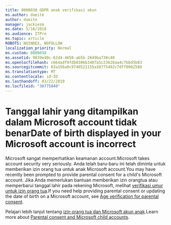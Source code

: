 ```yaml
---
title: 8000038 GDPR anak verifikasi akun
ms.author: daeite
author: daeite
manager: jackiesm
ms.date: 5/16/2018
ms.audience: ITPro
ms.topic: article
ROBOTS: NOINDEX, NOFOLLOW
localization_priority: Normal
ms.custom: 8000038
ms.assetid: 9039e40c-62d4-4658-ab5b-2649ba738c40
ms.openlocfilehash: c664adf9fdb0306b3407a5c23628aa4c7bbd5b83
ms.sourcegitcommit: 03a156a9c9740521155a30775492c7dff0982588
ms.translationtype: MT
ms.contentlocale: id-ID
ms.lasthandoff: 03/22/2019
ms.locfileid: "30775840"
---
```

# <a name="date-of-birth-displayed-in-your-microsoft-account-is-incorrect"></a><span data-ttu-id="7291e-102">Tanggal lahir yang ditampilkan dalam Microsoft account tidak benar</span><span class="sxs-lookup"><span data-stu-id="7291e-102">Date of birth displayed in your Microsoft account is incorrect</span></span>

<span data-ttu-id="7291e-103">Microsoft sangat memperhatikan keamanan account.</span><span class="sxs-lookup"><span data-stu-id="7291e-103">Microsoft takes account security very seriously.</span></span> <span data-ttu-id="7291e-104">Anda telah baru-baru ini telah diminta untuk memberikan izin orang tua untuk anak Microsoft account.</span><span class="sxs-lookup"><span data-stu-id="7291e-104">You may have recently been prompted to provide parental consent for a child's Microsoft account.</span></span> <span data-ttu-id="7291e-105">Jika Anda memerlukan bantuan memberikan izin orangtua atau memperbarui tanggal lahir pada rekening Microsoft, melihat [verifikasi umur untuk izin orang tua](https://go.microsoft.com/fwlink/p/?linkid=874364).</span><span class="sxs-lookup"><span data-stu-id="7291e-105">If you need help providing parental consent or updating the date of birth on a Microsoft account, see [Age verification for parental consent](https://go.microsoft.com/fwlink/p/?linkid=874364).</span></span>
  
<span data-ttu-id="7291e-106">Pelajari lebih lanjut tentang [izin orang tua dan Microsoft akun anak](https://go.microsoft.com/fwlink/p/?linkid=874365).</span><span class="sxs-lookup"><span data-stu-id="7291e-106">Learn more about [Parental consent and Microsoft child accounts](https://go.microsoft.com/fwlink/p/?linkid=874365).</span></span>
  

